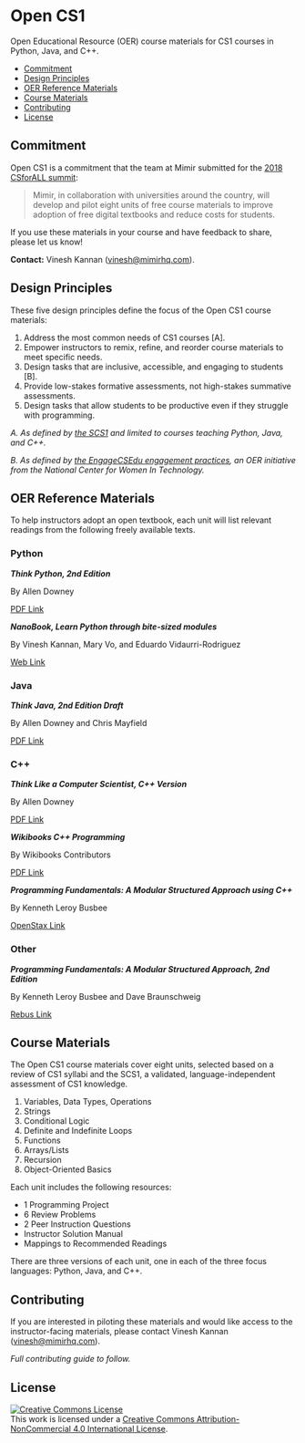 # Open CS1

Open Educational Resource (OER) course materials for CS1 courses in Python, Java, and C++.

- [Commitment](#commitment)
- [Design Principles](#design-principles)
- [OER Reference Materials](#oer-reference-materials)
- [Course Materials](#course-materials)
- [Contributing](#contributing)
- [License](#license)

## Commitment

Open CS1 is a commitment that the team at Mimir submitted for the [2018 CSforALL summit](http://summit.csforall.org/static-commitment):

> Mimir, in collaboration with universities around the country, will develop and pilot eight units of free course materials to improve adoption of free digital textbooks and reduce costs for students.

If you use these materials in your course and have feedback to share, please let us know!

**Contact:** Vinesh Kannan (vinesh@mimirhq.com).

## Design Principles

These five design principles define the focus of the Open CS1 course materials:

1. Address the most common needs of CS1 courses [A].
2. Empower instructors to remix, refine, and reorder course materials to meet specific needs.
3. Design tasks that are inclusive, accessible, and engaging to students [B].
4. Provide low-stakes formative assessments, not high-stakes summative assessments.
5. Design tasks that allow students to be productive even if they struggle with programming.
 
_A. As defined by [the SCS1](http://home.cc.gatech.edu/csl/31) and limited to courses teaching Python, Java, and C++._

_B. As defined by [the EngageCSEdu engagement practices](https://www.engage-csedu.org/EP-definitions), an OER initiative from the National Center for Women In Technology._

## OER Reference Materials

To help instructors adopt an open textbook, each unit will list relevant readings from the following freely available texts.

### Python

**_Think Python, 2nd Edition_**

By Allen Downey

[PDF Link](http://greenteapress.com/thinkpython2/thinkpython2.pdf)

**_NanoBook, Learn Python through bite-sized modules_**

By Vinesh Kannan, Mary Vo, and Eduardo Vidaurri-Rodriguez

[Web Link](https://mimirhq.github.io/nanobook/)

### Java

**_Think Java, 2nd Edition Draft_**

By Allen Downey and Chris Mayfield

[PDF Link](http://greenteapress.com/thinkjava6/thinkjava2.pdf)

### C++

**_Think Like a Computer Scientist, C++ Version_**

By Allen Downey

[PDF Link](http://greenteapress.com/thinkcpp/thinkCScpp.pdf)

**_Wikibooks C++ Programming_**

By Wikibooks Contributors

[PDF Link](https://upload.wikimedia.org/wikipedia/commons/e/e9/CPlusPlusProgramming.pdf)

**_Programming Fundamentals: A Modular Structured Approach using C++_**

By Kenneth Leroy Busbee

[OpenStax Link](https://cnx.org/contents/MDgA8wfz@22.2:YzfkjC2r@17/Preface)

### Other

**_Programming Fundamentals: A Modular Structured Approach, 2nd Edition_**

By Kenneth Leroy Busbee and Dave Braunschweig

[Rebus Link](https://press.rebus.community/programmingfundamentals/)

## Course Materials

The Open CS1 course materials cover eight units, selected based on a review of CS1 syllabi and the SCS1, a validated, language-independent assessment of CS1 knowledge.

1. Variables, Data Types, Operations
2. Strings
3. Conditional Logic
4. Definite and Indefinite Loops
5. Functions
6. Arrays/Lists
7. Recursion
8. Object-Oriented Basics

Each unit includes the following resources:

- 1 Programming Project
- 6 Review Problems
- 2 Peer Instruction Questions
- Instructor Solution Manual
- Mappings to Recommended Readings

There are three versions of each unit, one in each of the three focus languages: Python, Java, and C++.

## Contributing

If you are interested in piloting these materials and would like access to the instructor-facing materials, please contact Vinesh Kannan (vinesh@mimirhq.com).

_Full contributing guide to follow._

## License

<a rel="license" href="http://creativecommons.org/licenses/by-nc/4.0/"><img alt="Creative Commons License" style="border-width:0" src="https://i.creativecommons.org/l/by-nc/4.0/88x31.png" /></a><br />This work is licensed under a <a rel="license" href="http://creativecommons.org/licenses/by-nc/4.0/">Creative Commons Attribution-NonCommercial 4.0 International License</a>.
